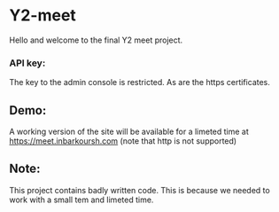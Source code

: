 # Y2-meet

Hello and welcome to the final Y2 meet project.

### API key:
The key to the admin console is restricted. As are the https certificates.

## Demo:
A working version of the site will be available for a limeted time at https://meet.inbarkoursh.com
(note that http is not supported)

## Note:
This project contains badly written code. This is because we needed to work with a small tem and limeted time.
